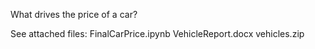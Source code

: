 What drives the price of a car?

See attached files:
FinalCarPrice.ipynb
VehicleReport.docx
vehicles.zip
